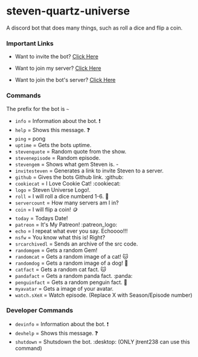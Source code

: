 # steven-quartz-universe
A discord bot that does many things, such as roll a dice and flip a coin.

### Important Links
- Want to invite the bot? [Click Here](https://discordapp.com/oauth2/authorize?&client_id=421786371183869952&scope=bot&permissions=3255296)

- Want to join my server? [Click Here](https://discord.gg/ndhwqfW)

- Want to join the bot's server? [Click Here](https://discord.gg/pkgVZtA)

### Commands
The prefix for the bot is `~`
- `info` = Information about the bot. :exclamation: 
- `help` = Shows this message. :question: 
- `ping` = pong
- `uptime` = Gets the bots uptime.
- `stevenquote` = Random quote from the show.
- `stevenepisode` = Random episode.
- `stevengem` = Shows what gem Steven is. - 
- `invitesteven` = Generates a link to invite Steven to a server.
- `github` = Gives the bots Github link. :github:
- `cookiecat` = I Love Cookie Cat! :cookiecat:
- `logo` = Steven Universe Logo!.
- `roll` = I will roll a dice numberd 1-6. :game_die:
- `servercount` = How many servers am I in?
- `coin` = I will flip a coin! :coin:
- `today` = Todays Date!
- `patreon` = It's My Patreon! :patreon_logo:
- `echo` = I repeat what ever you say. Echoooo!!!
- `nsfw` = You know what this is! Right?
- `srcarchivedl` = Sends an archive of the src code.
- `randomgem` = Gets a random Gem!
- `randomcat` = Gets a random image of a cat! :cat:
- `randomdog` = Gets a random image of a dog! :dog:
- `catfact` = Gets a random cat fact. :cat:
- `pandafact` = Gets a random panda fact. :panda:
- `penguinfact` = Gets a random penguin fact. :penguin: 
- `myavatar` = Gets a image of your avatar.
- `watch.sXeX` = Watch episode. (Replace X with Season/Episode number)

### Developer Commands

- `devinfo` = Information about the bot. :exclamation: 
- `devhelp` = Shows this message. :question: 
- `shutdown` = Shutsdown the bot. :desktop: (ONLY jtrent238 can use this command)